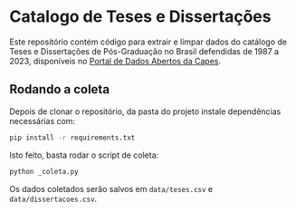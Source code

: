 # Catalogo de Teses e Dissertações

Este repositório contém código para extrair e limpar dados do catálogo de Teses e Dissertações de Pós-Graduação no Brasil defendidas de 1987 a 2023, disponíveis no [Portal de Dados Abertos da Capes](https://dadosabertos.capes.gov.br/).


## Rodando a coleta

Depois de clonar o repositório, da pasta do projeto instale dependências necessárias com:

```bash
pip install -r requirements.txt
```

Isto feito, basta rodar o script de coleta:

```bash
python _coleta.py
```

Os dados coletados serão salvos em `data/teses.csv` e `data/dissertacoes.csv`.